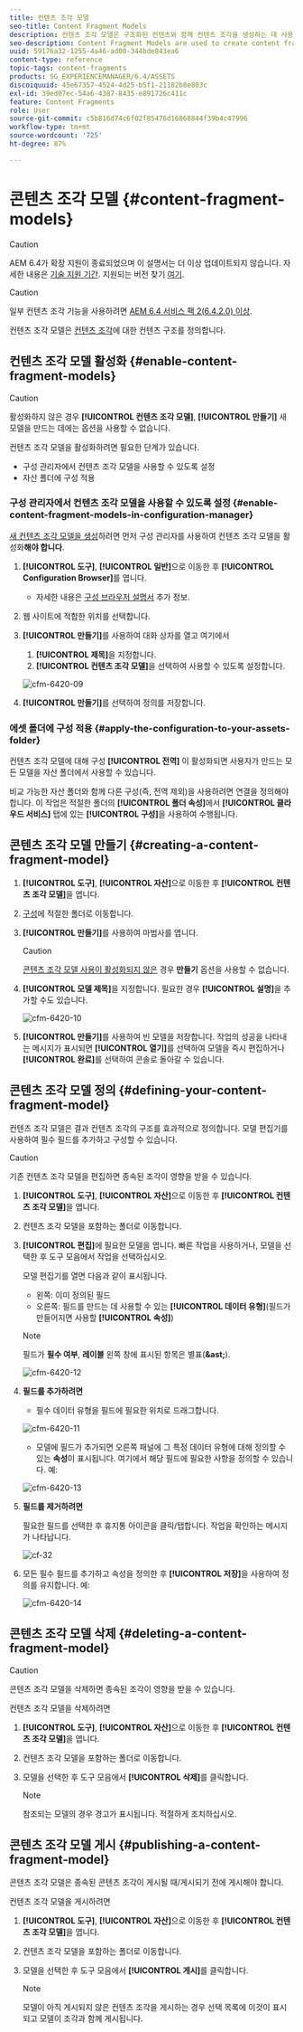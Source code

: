 ```yaml
---
title: 컨텐츠 조각 모델
seo-title: Content Fragment Models
description: 컨텐츠 조각 모델은 구조화된 컨텐츠와 함께 컨텐츠 조각을 생성하는 데 사용됩니다.
seo-description: Content Fragment Models are used to create content fragments with structured content.
uuid: 59176a32-1255-4a46-ad00-344bde843ea6
content-type: reference
topic-tags: content-fragments
products: SG_EXPERIENCEMANAGER/6.4/ASSETS
discoiquuid: 45e67357-4524-4d25-b5f1-21182b8e803c
exl-id: 39ed07ec-54a6-4387-8435-e891726c411c
feature: Content Fragments
role: User
source-git-commit: c5b816d74c6f02f85476d16868844f39b4c47996
workflow-type: tm+mt
source-wordcount: '725'
ht-degree: 87%

---
```


# 콘텐츠 조각 모델 {#content-fragment-models}

>[!CAUTION]
>
>AEM 6.4가 확장 지원이 종료되었으며 이 설명서는 더 이상 업데이트되지 않습니다. 자세한 내용은 [기술 지원 기간](https://helpx.adobe.com/kr/support/programs/eol-matrix.html). 지원되는 버전 찾기 [여기](https://experienceleague.adobe.com/docs/).

>[!CAUTION]
>
>일부 컨텐츠 조각 기능을 사용하려면 [AEM 6.4 서비스 팩 2(6.4.2.0) 이상](../release-notes/sp-release-notes.md).

컨텐츠 조각 모델은 [컨텐츠 조각](content-fragments.md)에 대한 컨텐츠 구조를 정의합니다.

## 컨텐츠 조각 모델 활성화 {#enable-content-fragment-models}

>[!CAUTION]
>
>활성화하지 않은 경우 **[!UICONTROL 컨텐츠 조각 모델]**, **[!UICONTROL 만들기]** 새 모델을 만드는 데에는 옵션을 사용할 수 없습니다.

컨텐츠 조각 모델을 활성화하려면 필요한 단계가 있습니다.

* 구성 관리자에서 컨텐츠 조각 모델을 사용할 수 있도록 설정
* 자산 폴더에 구성 적용

### 구성 관리자에서 컨텐츠 조각 모델을 사용할 수 있도록 설정 {#enable-content-fragment-models-in-configuration-manager}

[새 컨텐츠 조각 모델을 생성](#creating-a-content-fragment-model)하려면 먼저 구성 관리자를 사용하여 컨텐츠 조각 모델을 활성화&#x200B;**해야 합니다**.

1. **[!UICONTROL 도구]**, **[!UICONTROL 일반]**&#x200B;으로 이동한 후 **[!UICONTROL Configuration Browser]**&#x200B;를 엽니다.
   * 자세한 내용은 [구성 브라우저 설명서](/help/sites-administering/configurations.md) 추가 정보.
1. 웹 사이트에 적합한 위치를 선택합니다.
1. **[!UICONTROL 만들기]**&#x200B;를 사용하여 대화 상자를 열고 여기에서

   1. **[!UICONTROL 제목]**&#x200B;을 지정합니다.
   1. **[!UICONTROL 컨텐츠 조각 모델]**&#x200B;을 선택하여 사용할 수 있도록 설정합니다.

   ![cfm-6420-09](assets/cfm-6420-09.png)

1. **[!UICONTROL 만들기]**&#x200B;를 선택하여 정의를 저장합니다.

### 에셋 폴더에 구성 적용 {#apply-the-configuration-to-your-assets-folder}

컨텐츠 조각 모델에 대해 구성 **[!UICONTROL 전역]** 이 활성화되면 사용자가 만드는 모든 모델을 자산 폴더에서 사용할 수 있습니다.

비교 가능한 자산 폴더와 함께 다른 구성(즉, 전역 제외)을 사용하려면 연결을 정의해야 합니다. 이 작업은 적절한 폴더의 **[!UICONTROL 폴더 속성]**&#x200B;에서 **[!UICONTROL 클라우드 서비스]** 탭에 있는 **[!UICONTROL 구성]**&#x200B;을 사용하여 수행됩니다.

## 콘텐츠 조각 모델 만들기 {#creating-a-content-fragment-model}

1. **[!UICONTROL 도구]**, **[!UICONTROL 자산]**&#x200B;으로 이동한 후 **[!UICONTROL 컨텐츠 조각 모델]**&#x200B;을 엽니다.
1. [구성](#enable-content-fragment-models)에 적절한 폴더로 이동합니다.
1. **[!UICONTROL 만들기]**&#x200B;를 사용하여 마법사를 엽니다.

   >[!CAUTION]
   >
   >[콘텐츠 조각 모델 사용이 활성화되지 않은](#enable-content-fragment-models) 경우 **만들기** 옵션을 사용할 수 없습니다.

1. **[!UICONTROL 모델 제목]**&#x200B;을 지정합니다. 필요한 경우 **[!UICONTROL 설명]**&#x200B;을 추가할 수도 있습니다.

   ![cfm-6420-10](assets/cfm-6420-10.png)

1. **[!UICONTROL 만들기]**&#x200B;를 사용하여 빈 모델을 저장합니다. 작업의 성공을 나타내는 메시지가 표시되면 **[!UICONTROL 열기]**&#x200B;를 선택하여 모델을 즉시 편집하거나 **[!UICONTROL 완료]**&#x200B;를 선택하여 콘솔로 돌아갈 수 있습니다.

## 콘텐츠 조각 모델 정의 {#defining-your-content-fragment-model}

컨텐츠 조각 모델은 결과 컨텐츠 조각의 구조를 효과적으로 정의합니다. 모델 편집기를 사용하여 필수 필드를 추가하고 구성할 수 있습니다.

>[!CAUTION]
>
>기존 컨텐츠 조각 모델을 편집하면 종속된 조각이 영향을 받을 수 있습니다.

1. **[!UICONTROL 도구]**, **[!UICONTROL 자산]**&#x200B;으로 이동한 후 **[!UICONTROL 컨텐츠 조각 모델]**&#x200B;을 엽니다.

1. 컨텐츠 조각 모델을 포함하는 폴더로 이동합니다.
1. **[!UICONTROL 편집]**&#x200B;에 필요한 모델을 엽니다. 빠른 작업을 사용하거나, 모델을 선택한 후 도구 모음에서 작업을 선택하십시오.

   모델 편집기를 열면 다음과 같이 표시됩니다.

   * 왼쪽: 이미 정의된 필드
   * 오른쪽: 필드를 만드는 데 사용할 수 있는 **[!UICONTROL 데이터 유형]**(필드가 만들어지면 사용할 **[!UICONTROL 속성]**)

   >[!NOTE]
   >
   >필드가 **필수 여부**, **레이블** 왼쪽 창에 표시된 항목은 별표(**&amp;ast;**).

   ![cfm-6420-12](assets/cfm-6420-12.png)

1. **필드를 추가하려면**

   * 필수 데이터 유형을 필드에 필요한 위치로 드래그합니다.

   ![cfm-6420-11](assets/cfm-6420-11.png)

   * 모델에 필드가 추가되면 오른쪽 패널에 그 특정 데이터 유형에 대해 정의할 수 있는 **속성**&#x200B;이 표시됩니다. 여기에서 해당 필드에 필요한 사항을 정의할 수 있습니다. 예:

   ![cfm-6420-13](assets/cfm-6420-13.png)

1. **필드를 제거하려면**

   필요한 필드를 선택한 후 휴지통 아이콘을 클릭/탭합니다. 작업을 확인하는 메시지가 나타납니다.

   ![cf-32](assets/cf-32.png)

1. 모든 필수 필드를 추가하고 속성을 정의한 후 **[!UICONTROL 저장]**&#x200B;을 사용하여 정의를 유지합니다. 예:

   ![cfm-6420-14](assets/cfm-6420-14.png)

## 콘텐츠 조각 모델 삭제 {#deleting-a-content-fragment-model}

>[!CAUTION]
>
>콘텐츠 조각 모델을 삭제하면 종속된 조각이 영향을 받을 수 있습니다.

컨텐츠 조각 모델을 삭제하려면

1. **[!UICONTROL 도구]**, **[!UICONTROL 자산]**&#x200B;으로 이동한 후 **[!UICONTROL 컨텐츠 조각 모델]**&#x200B;을 엽니다.

1. 컨텐츠 조각 모델을 포함하는 폴더로 이동합니다.
1. 모델을 선택한 후 도구 모음에서 **[!UICONTROL 삭제]**&#x200B;를 클릭합니다.

   >[!NOTE]
   >
   >참조되는 모델의 경우 경고가 표시됩니다. 적절하게 조치하십시오.

## 콘텐츠 조각 모델 게시 {#publishing-a-content-fragment-model}

콘텐츠 조각 모델은 종속된 콘텐츠 조각이 게시될 때/게시되기 전에 게시해야 합니다.

컨텐츠 조각 모델을 게시하려면

1. **[!UICONTROL 도구]**, **[!UICONTROL 자산]**&#x200B;으로 이동한 후 **[!UICONTROL 컨텐츠 조각 모델]**&#x200B;을 엽니다.

1. 컨텐츠 조각 모델을 포함하는 폴더로 이동합니다.
1. 모델을 선택한 후 도구 모음에서 **[!UICONTROL 게시]**&#x200B;를 클릭합니다.

   >[!NOTE]
   >
   >모델이 아직 게시되지 않은 컨텐츠 조각을 게시하는 경우 선택 목록에 이것이 표시되고 모델이 조각과 함께 게시됩니다.

